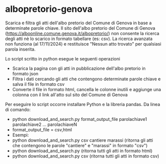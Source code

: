 # albopretorio-genova

Scarica e filtra gli atti dell'albo pretorio del Comune di Genova in base a determinate parole chiave.
Il sito dell'albo pretorio del Comune di Genova (https://alboonline.comune.genova.it/albopretorio/) non consente la ricerca degli atti nè lo scarico in formato tabellare (es: csv). 
La ricerca avanzata non funziona (al 17/11/2024) e restituisce "Nessun atto trovato" per qualsiasi parola inserita.

Lo script scritto in python esegue le seguenti operazioni
- Scarica la pagina con gli atti in pubblicazione dell'albo pretorio in formato json
- Filtra i dati cercando gli atti che contengono determinate parole chiave e salva il file in formato csv
- Converte il file in formato html, cancella le colonne inutili e aggiunge una colonna con il link all'atto sul sito del Comune di Genova

Per eseguire lo script occorre installare Python e la libreria pandas.
Da linea di comando: 
- python download_and_search.py format_output_file parolachiave1 parolachiave2 ... parolachiaveN
- format_output_file = csv,html
- Esempi:
- python download_and_search.py csv cantiere marassi (ritorna gli atti che contengono le parole "cantiere" e "marassi" in formato "csv")
- python download_and_search.py (ritorna tutti gli atti in formato html)
- python download_and_search.py csv (ritorna tutti gli atti in formato csv)


